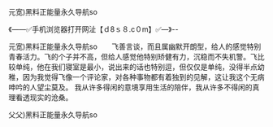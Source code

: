 元宽)黑料正能量永久导航so

《——✅手机浏览器打开网沚【ｄ8ｓ８.c０m】✅—》--

元宽)黑料正能量永久导航so　　飞善言谈，而且属幽默开朗型，给人的感觉特别青春活力。飞的个子并不高，但给人感觉他特别矫健有力，沉稳而不失机警。飞比较单纯，他在我们寝室是最小，说出来的话也特别逗，但仅仅是单纯，没得半点幼稚，因为我觉得飞像一个评论家，对各种事物都有着独到的见解，这让我这个无病呻吟的人望尘莫及。
我从许多得闲的意境享用生活的陪伴，我从许多不得闲的真理看透现实的沧桑。





父父)黑料正能量永久导航so
